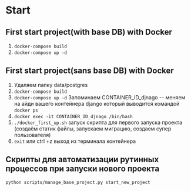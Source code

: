 # Start
## First start project(with base DB) with Docker
1. `docker-compose build`
2. `docker-compose up -d`

## First start project(sans base DB) with Docker
1. Удаляем папку data/postgres
2. `docker-compose build`
3. `docker-compose up -d`
Запоминаем CONTAINER_ID_djnago -- меняем на айди вашего контейнера django который выводится командой `docker ps`
4. `docker exec -it CONTAINER_ID_djnago /bin/bash`
5. `./docker_first_up.sh` запуск скрипта для первого запуска проекта (создаём статик файлы, запускаем миграцию, создаем супер пользователя)
6. `exit` или ctrl +z выход из терминала контейнера


## Скрипты для автоматизации рутинных процессов при запуски нового проекта
`python scripts/manage_base_project.py start_new_project`
